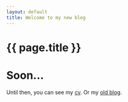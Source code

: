 ```yaml
---
layout: default
title: Welcome to my new blog
---
```


{{ page.title }}
================

# Soon...
<p>
	Until then, you can see my <a href="/docs/Daniel-Blendea-cv-en.pdf" class="cv">cv</a>.
						Or my <a href="http://dblendea.wordpress.com">old blog</a>.
</p>
